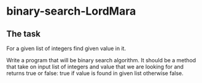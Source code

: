 # binary-search-LordMara

## The task

For a given list of integers find given value in it.

Write a program that will be binary search algorithm. It should be a method that take on input list of integers and value that we are looking for and returns true or false: true if value is found in given list otherwise false.
